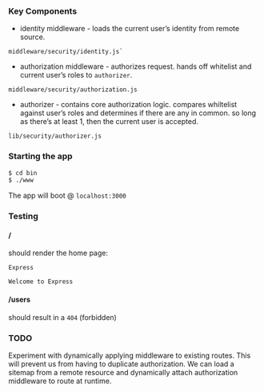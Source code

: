 ### Key Components

* identity middleware - loads the current user’s identity from remote source.

```
middleware/security/identity.js`
```

* authorization middleware - authorizes request. hands off whitelist and current user’s
roles to `authorizer`.

```
middleware/security/authorization.js
```

* authorizer - contains core authorization logic. compares whiltelist against user’s roles
and determines if there are any in common. so long as there’s at least 1, then the current
user is accepted.

```
lib/security/authorizer.js
```

### Starting the app

```sh
$ cd bin
$ ./www
```

The app will boot @ `localhost:3000`

### Testing

#### /

should render the home page:

```
Express

Welcome to Express
```

#### /users

should result in a `404` (forbidden)

### TODO

Experiment with dynamically applying middleware to existing routes. This will
prevent us from having to duplicate authorization. We can load a sitemap from a
remote resource and dynamically attach authorization middleware to route at runtime.
